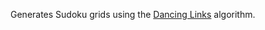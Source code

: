 Generates Sudoku grids using the [Dancing Links](http://en.wikipedia.org/wiki/Dancing_Links) algorithm.
